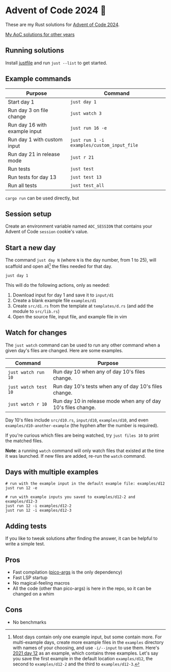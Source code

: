 # Advent of Code 2024 🦀

These are my Rust solutions for [Advent of Code 2024](https://adventofcode.com/2024).

[My AoC solutions for other years](https://github.com/mwcz?tab=repositories&q=advent&type=source&language=&sort=name)

## Running solutions

Install [justfile](https://just.systems/man/en/) and run `just --list` to get started.

## Example commands

| Purpose                       | Command                                    |
| ---                           | ---                                        |
| Start day 1                   | `just day 1`                               |
| Run day 3 on file change      | `just watch 3`                             |
| Run day 16 with example input | `just run 16 -e`                           |
| Run day 1 with custom input   | `just run 1 -i examples/custom_input_file` |
| Run day 21 in release mode    | `just r 21`                                |
| Run tests | `just test`                                |
| Run tests for day 13 | `just test 13`                                |
| Run all tests | `just test_all`                                |

`cargo run` can be used directly, but 

## Session setup

Create an environment variable named `AOC_SESSION` that contains your Advent of Code `session` cookie's value.

## Start a new day

The command `just day N` (where `N` is the day number, from 1 to 25), will scaffold and open all[^1] the files needed for that day.

```
just day 1
```

This will do the following actions, only as needed:

 1. Download input for day 1 and save it to `input/d1`
 2. Create a blank example file `examples/d1`
 3. Create `src/d1.rs` from the template at `templates/d.rs` (and add the module to `src/lib.rs`)
 4. Open the source file, input file, and example file in vim

## Watch for changes

The `just watch` command can be used to run any other command when a given day's files are changed.  Here are some examples.

| Command | Purpose |
| - | - |
| `just watch run 10` | Run day 10 when any of day 10's files change. |
| `just watch test 10` | Run day 10's tests when any of day 10's files change. |
| `just watch r 10` | Run day 10 in release mode when any of day 10's files change. |

Day 10's files include `src/d10.rs`, `input/d10`, `examples/d10`, and even `examples/d10-another-example` (the hyphen after the number is required).

If you're curious which files are being watched, try `just files 10` to print the matched files.

**Note**: a running `watch` command will only watch files that existed at the time it was launched.  If new files are added, re-run the `watch` command.

## Days with multiple examples

[^1]: Most days contain only one example input, but some contain more.  For multi-example days, create more example files in the `examples` directory with names of your choosing, and use `-i/--input` to use them.  Here's [2021 day 12](https://adventofcode.com/2021/day/12) as an example, which contains three examples.  Let's say you save the first example in the default location `examples/d12`, the second to `examples/d12-2` and the third to `examples/d12-3`.

```
# run with the example input in the default example file: examples/d12
just run 12 -e

# run with example inputs you saved to examples/d12-2 and examples/d12-3
just run 12 -i examples/d12-2
just run 12 -i examples/d12-3
```

## Adding tests

If you like to tweak solutions after finding the answer, it can be helpful to write a simple test.

## Pros

 - Fast compilation ([pico-args](https://crates.io/crates/pico-args) is the only dependency)
 - Fast LSP startup
 - No magical-feeling macros
 - All the code (other than pico-args) is here in the repo, so it can be changed on a whim

## Cons

 - No benchmarks
